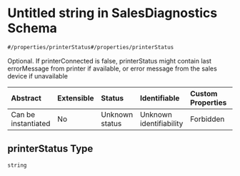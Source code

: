 # Untitled string in SalesDiagnostics Schema

```txt
#/properties/printerStatus#/properties/printerStatus
```

Optional. If printerConnected is false, printerStatus might contain last errorMessage from printer if available, or error message from the sales device if unavailable

| Abstract            | Extensible | Status         | Identifiable            | Custom Properties | Additional Properties | Access Restrictions | Defined In                                                                                                   |
| :------------------ | :--------- | :------------- | :---------------------- | :---------------- | :-------------------- | :------------------ | :----------------------------------------------------------------------------------------------------------- |
| Can be instantiated | No         | Unknown status | Unknown identifiability | Forbidden         | Allowed               | none                | [sales-diagnostics.json*](../../schema/proprietary-extensions/sales-diagnostics.json "open original schema") |

## printerStatus Type

`string`
